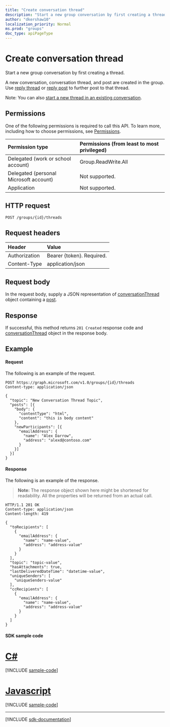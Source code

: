 ```yaml
---
title: "Create conversation thread"
description: "Start a new group conversation by first creating a thread. "
author: "dkershaw10"
localization_priority: Normal
ms.prod: "groups"
doc_type: apiPageType
---
```


# Create conversation thread
Start a new group conversation by first creating a thread. 

A new conversation, conversation thread, and post are created in the group. 
Use [reply thread](conversationthread-reply.md) or [reply post](post-reply.md) to further post to that thread.

Note: You can also [start a new thread in an existing conversation](conversation-post-threads.md). 

## Permissions
One of the following permissions is required to call this API. To learn more, including how to choose permissions, see [Permissions](/graph/permissions-reference).

|Permission type      | Permissions (from least to most privileged)              |
|:--------------------|:---------------------------------------------------------|
|Delegated (work or school account) | Group.ReadWrite.All    |
|Delegated (personal Microsoft account) | Not supported.    |
|Application | Not supported. |

## HTTP request
<!-- { "blockType": "ignored" } -->
```http
POST /groups/{id}/threads
```
## Request headers
| Header       | Value |
|:---------------|:--------|
| Authorization  | Bearer {token}. Required.  |
| Content-Type  | application/json  |

## Request body
In the request body, supply a JSON representation of [conversationThread](../resources/conversationthread.md) object containing a [post](../resources/post.md).

## Response
If successful, this method returns `201 Created` response code and [conversationThread](../resources/conversationthread.md) object in the response body.

## Example
#### Request
The following is an example of the request.
<!-- {
  "blockType": "request",
  "name": "create_conversationthread_from_group"
}-->
```http
POST https://graph.microsoft.com/v1.0/groups/{id}/threads
Content-type: application/json

{
  "topic": "New Conversation Thread Topic",
  "posts": [{
    "body": {
      "contentType": "html",
      "content": "this is body content"
    },
    "newParticipants": [{
      "emailAddress": {
        "name": "Alex Darrow",
        "address": "alexd@contoso.com"
      }
    }]
  }]
}
```
#### Response
The following is an example of the response.
>**Note:** The response object shown here might be shortened for readability. All the properties will be returned from an actual call.
<!-- {
  "blockType": "response",
  "truncated": true,
  "@odata.type": "microsoft.graph.conversationThread"
} -->
```http
HTTP/1.1 201 OK
Content-type: application/json
Content-length: 419

{
  "toRecipients": [
    {
      "emailAddress": {
        "name": "name-value",
        "address": "address-value"
      }
    }
  ],
  "topic": "topic-value",
  "hasAttachments": true,
  "lastDeliveredDateTime": "datetime-value",
  "uniqueSenders": [
    "uniqueSenders-value"
  ],
  "ccRecipients": [
    {
      "emailAddress": {
        "name": "name-value",
        "address": "address-value"
      }
    }
  ]
}
```
#### SDK sample code
# [C#](#tab/cs)
[!INCLUDE [sample-code](../includes/create_conversationthread_from_group-Cs-snippets.md)]

# [Javascript](#tab/javascript)
[!INCLUDE [sample-code](../includes/create_conversationthread_from_group-Javascript-snippets.md)]

---

[!INCLUDE [sdk-documentation](../includes/snippets_sdk_documentation_link.md)]

<!-- uuid: 8fcb5dbc-d5aa-4681-8e31-b001d5168d79
2015-10-25 14:57:30 UTC -->
<!-- {
  "type": "#page.annotation",
  "description": "Create thread",
  "keywords": "",
  "section": "documentation",
  "tocPath": "",
  "suppressions": [
    "Error: /api-reference/v1.0/api/group-post-threads.md:\r\n      BookmarkMissing: '[#tab/cs](C#)'. Did you mean: #c (score: 5)",
    "Error: /api-reference/v1.0/api/group-post-threads.md:\r\n      BookmarkMissing: '[#tab/javascript](Javascript)'. Did you mean: #javascript (score: 4)"
  ]
}-->
